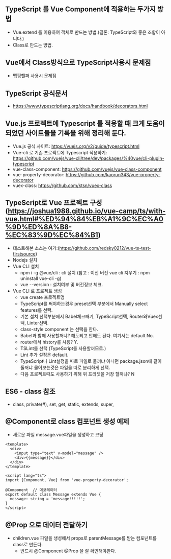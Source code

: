#
## TypeScript 를 Vue Component에 적용하는 두가지 방법
* Vue.extend 를 이용하여 객체로 만드는 방법.(결론: TypeScript와 좋은 조합이 아니다.)
* Class로 만드는 방법.

## Vue에서 Class방식으로 TypeScript사용시 문제점
* 맵핑헬퍼 사용시 문제점

## TypeScript 공식문서
* https://www.typescriptlang.org/docs/handbook/decorators.html

## Vue.js 프로젝트에 Typescript 를 적용할 때 크게 도움이 되었던 사이트들을 기록을 위해 정리해 둔다.
  - Vue.js 공식 사이트: https://vuejs.org/v2/guide/typescript.html
  - Vue-cli 로 기존 프로젝트에 Typescript 적용하기: https://github.com/vuejs/vue-cli/tree/dev/packages/%40vue/cli-plugin-typescript
  - vue-class-component: https://github.com/vuejs/vue-class-component
  - vue-property-decorator: https://github.com/kaorun343/vue-property-decorator
  - vuex-class: https://github.com/ktsn/vuex-class

## TypeScript로 Vue 프로젝트 구성 (https://joshua1988.github.io/vue-camp/ts/with-vue.html#%ED%94%84%EB%A1%9C%EC%A0%9D%ED%8A%B8-%EC%83%9D%EC%84%B1)
* 테스트해본 소스는 여기:(https://github.com/redsky0212/vue-ts-test-firstsource)
* Nodejs 설치
* Vue CLI 설치
  - npm i -g @vue/cli : cli 설치 (참고 : 이전 버전 vue cli 지우기 : npm uninstall vue-cli -g)
  - vue --version :  설치여부 및 버전정보 체크.
* Vue CLI 로 프로젝트 생성
  - vue create 프로젝트명  
  - TypeScript를 써야하는경우 preset선택 부분에서 Manually select features를 선택.
  - 기본 설치 선택부분에서 Babel체크빼기, TypeScript선택, Router와Vuex선택, Linter선택.
  - class-style component 는 선택을 한다.
  - Babel과 함께 사용할꺼냐? 해도되고 안해도 된다. 여기서는 default No.
  - router에서 history를 사용? Y.
  - TSLint를 선택 (TypeScript를 사용할꺼므로.)
  - Lint 추가 설정은 default.
  - TypeScript나 Lint설정을 따로 파일로 둘꺼냐 아니면 package.json에 같이 둘꺼냐 물어보는것은 파일을 따로 분리하게 선택.
  - 다음 프로젝트때도 사용하기 위해 위 프리셋을 저장 할꺼냐? N

## ES6 - class 참조
* class, private(#), set, get, static, extends, super, 

## @Component로 class 컴포넌트 생성 예제
* 새로운 파일 message.vue파일을 생성하고 코딩
```
<template>
  <div>
    <input type="text" v-model="message" />
    <div>{{message}}</div>
  </div>
</template>

<script lang="ts">
import {Component, Vue} from 'vue-property-decorator';

@Component  // 데코레이터
export default class Message extends Vue {
  message: string = 'message!!!!!';
}
</script>
```

## @Prop 으로 데이터 전달하기
* children.vue 파일을 생성해서 props로 parentMessage를 받는 컴포넌트를 class로 만든다.
  - 반드시 @Component @Prop 을 잘 확인해야한다.

